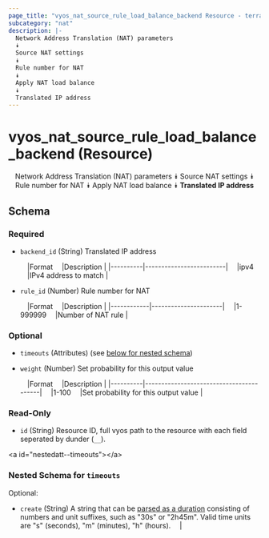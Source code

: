 ```yaml
---
page_title: "vyos_nat_source_rule_load_balance_backend Resource - terraform-provider-vyos"
subcategory: "nat"
description: |-
  Network Address Translation (NAT) parameters
  ⯯
  Source NAT settings
  ⯯
  Rule number for NAT
  ⯯
  Apply NAT load balance
  ⯯
  Translated IP address
---
```


# vyos_nat_source_rule_load_balance_backend (Resource)
<center>

Network Address Translation (NAT) parameters
⯯
Source NAT settings
⯯
Rule number for NAT
⯯
Apply NAT load balance
⯯
**Translated IP address**


</center>

## Schema

### Required

- `backend_id` (String) Translated IP address

    &emsp;|Format  &emsp;|Description            |
    |----------|-------------------------|
    &emsp;|ipv4    &emsp;|IPv4 address to match  |
- `rule_id` (Number) Rule number for NAT

    &emsp;|Format    &emsp;|Description         |
    |------------|----------------------|
    &emsp;|1-999999  &emsp;|Number of NAT rule  |

### Optional

- `timeouts` (Attributes) (see [below for nested schema](#nestedatt--timeouts))
- `weight` (Number) Set probability for this output value

    &emsp;|Format  &emsp;|Description                            |
    |----------|-----------------------------------------|
    &emsp;|1-100   &emsp;|Set probability for this output value  |

### Read-Only

- `id` (String) Resource ID, full vyos path to the resource with each field seperated by dunder (`__`).

&lt;a id=&#34;nestedatt--timeouts&#34;&gt;&lt;/a&gt;
### Nested Schema for `timeouts`

Optional:

- `create` (String) A string that can be [parsed as a duration](https://pkg.go.dev/time#ParseDuration) consisting of numbers and unit suffixes, such as &#34;30s&#34; or &#34;2h45m&#34;. Valid time units are &#34;s&#34; (seconds), &#34;m&#34; (minutes), &#34;h&#34; (hours).  &emsp;|

